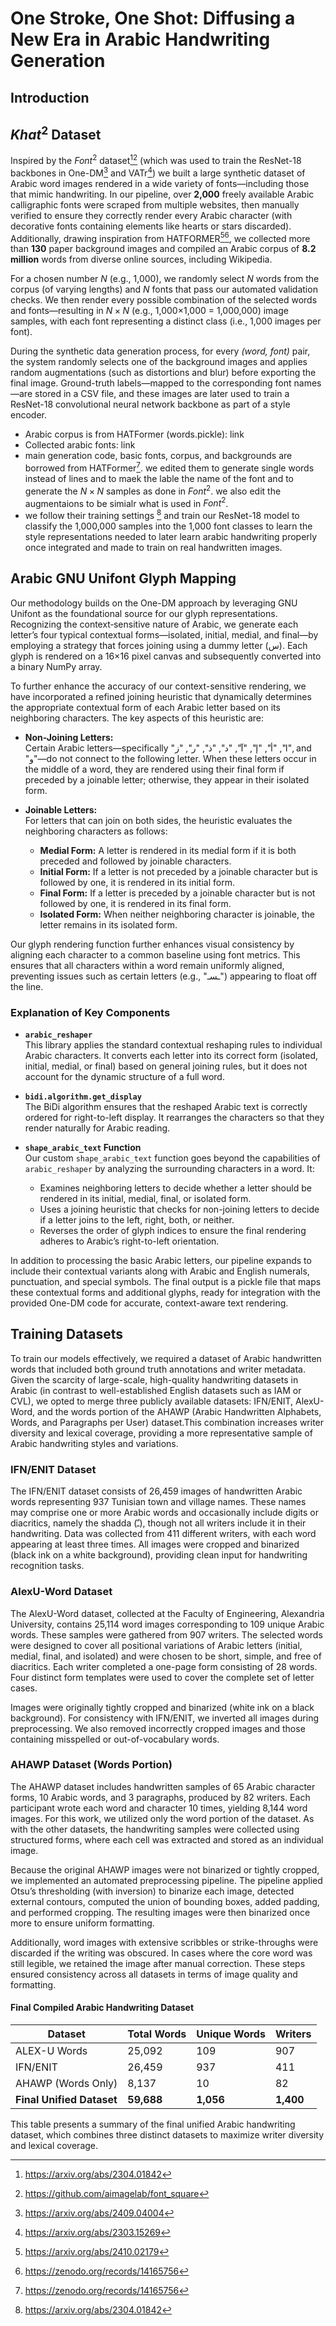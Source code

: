 # One Stroke, One Shot: Diffusing a New Era in Arabic Handwriting Generation

## Introduction

## $Khat^2$ Dataset
Inspired by the $Font^2$ dataset[^1][^2] (which was used to train the ResNet-18 backbones in One-DM[^3] and VATr[^4]) we built a large synthetic dataset of Arabic word images rendered in a wide variety of fonts—including those that mimic handwriting. In our pipeline, over **2,000** freely available Arabic calligraphic fonts were scraped from multiple websites, then manually verified to ensure they correctly render every Arabic character (with decorative fonts containing elements like hearts or stars discarded). Additionally, drawing inspiration from HATFORMER[^5][^6], we collected more than **130** paper background images and compiled an Arabic corpus of **8.2 million** words from diverse online sources, including Wikipedia.

For a chosen number *N* (e.g., 1,000), we randomly select *N* words from the corpus (of varying lengths) and *N* fonts that pass our automated validation checks. We then render every possible combination of the selected words and fonts—resulting in $N×N$ (e.g., 1,000×1,000 = 1,000,000) image samples, with each font representing a distinct class (i.e., 1,000 images per font).

During the synthetic data generation process, for every *(word, font)* pair, the system randomly selects one of the background images and applies random augmentations (such as distortions and blur) before exporting the final image. Ground-truth labels—mapped to the corresponding font names—are stored in a CSV file, and these images are later used to train a ResNet-18 convolutional neural network backbone as part of a style encoder.

- Arabic corpus is from HATFormer (words.pickle): link
- Collected arabic fonts: link
- main generation code, basic fonts, corpus, and backgrounds are borrowed from HATFormer[^6]. we edited them to generate single words instead of lines and to maek the lable the name of the font and to generate the $N×N$ samples as done in $Font^2$. we also edit the augmentaions to be simialr what is used in $Font^2$. 
- we follow their training settings [^1] and train our ResNet-18 model to classify the 1,000,000 samples into the 1,000 font classes to learn the style representations needed to later learn arabic handwriting properly once integrated and made to train on real handwritten images.

[^1]: https://arxiv.org/abs/2304.01842
[^2]: https://github.com/aimagelab/font_square
[^3]: https://arxiv.org/abs/2409.04004
[^4]: https://arxiv.org/abs/2303.15269
[^5]: https://arxiv.org/abs/2410.02179
[^6]: https://zenodo.org/records/14165756

## Arabic GNU Unifont Glyph Mapping

Our methodology builds on the One-DM approach by leveraging GNU Unifont as the foundational source for our glyph representations. Recognizing the context‐sensitive nature of Arabic, we generate each letter’s four typical contextual forms—isolated, initial, medial, and final—by employing a strategy that forces joining using a dummy letter (س). Each glyph is rendered on a 16×16 pixel canvas and subsequently converted into a binary NumPy array.

To further enhance the accuracy of our context-sensitive rendering, we have incorporated a refined joining heuristic that dynamically determines the appropriate contextual form of each Arabic letter based on its neighboring characters. The key aspects of this heuristic are:

- **Non-Joining Letters:**  
  Certain Arabic letters—specifically "ا", "أ", "إ", "آ", "د", "ذ", "ر", "ز", and "و"—do not connect to the following letter. When these letters occur in the middle of a word, they are rendered using their final form if preceded by a joinable letter; otherwise, they appear in their isolated form.

- **Joinable Letters:**  
  For letters that can join on both sides, the heuristic evaluates the neighboring characters as follows:
  - **Medial Form:** A letter is rendered in its medial form if it is both preceded and followed by joinable characters.
  - **Initial Form:** If a letter is not preceded by a joinable character but is followed by one, it is rendered in its initial form.
  - **Final Form:** If a letter is preceded by a joinable character but is not followed by one, it is rendered in its final form.
  - **Isolated Form:** When neither neighboring character is joinable, the letter remains in its isolated form.

Our glyph rendering function further enhances visual consistency by aligning each character to a common baseline using font metrics. This ensures that all characters within a word remain uniformly aligned, preventing issues such as certain letters (e.g., "ـسـ") appearing to float off the line.

### Explanation of Key Components

- **`arabic_reshaper`**  
  This library applies the standard contextual reshaping rules to individual Arabic characters. It converts each letter into its correct form (isolated, initial, medial, or final) based on general joining rules, but it does not account for the dynamic structure of a full word.

- **`bidi.algorithm.get_display`**  
  The BiDi algorithm ensures that the reshaped Arabic text is correctly ordered for right-to-left display. It rearranges the characters so that they render naturally for Arabic reading.

- **`shape_arabic_text` Function**  
  Our custom `shape_arabic_text` function goes beyond the capabilities of `arabic_reshaper` by analyzing the surrounding characters in a word. It:
  - Examines neighboring letters to decide whether a letter should be rendered in its initial, medial, final, or isolated form.
  - Uses a joining heuristic that checks for non-joining letters to decide if a letter joins to the left, right, both, or neither.
  - Reverses the order of glyph indices to ensure the final rendering adheres to Arabic’s right-to-left orientation.

In addition to processing the basic Arabic letters, our pipeline expands to include their contextual variants along with Arabic and English numerals, punctuation, and special symbols. The final output is a pickle file that maps these contextual forms and additional glyphs, ready for integration with the provided One-DM code for accurate, context-aware text rendering.


## Training Datasets
To train our models effectively, we required a dataset of Arabic handwritten words that included both ground truth annotations and writer metadata. Given the scarcity of large-scale, high-quality handwriting datasets in Arabic (in contrast to well-established English datasets such as IAM or CVL), we opted to merge three publicly available datasets: IFN/ENIT, AlexU-Word, and the words portion of the AHAWP (Arabic Handwritten Alphabets, Words, and Paragraphs per User) dataset.This combination increases writer diversity and lexical coverage, providing a more representative sample of Arabic handwriting styles and variations.

### IFN/ENIT Dataset

The IFN/ENIT dataset consists of 26,459 images of handwritten Arabic words representing 937 Tunisian town and village names. These names may comprise one or more Arabic words and occasionally include digits or diacritics, namely the shadda (ـّ), though not all writers include it in their handwriting. Data was collected from 411 different writers, with each word appearing at least three times. All images were cropped and binarized (black ink on a white background), providing clean input for handwriting recognition tasks.

### AlexU-Word Dataset

The AlexU-Word dataset, collected at the Faculty of Engineering, Alexandria University, contains 25,114 word images corresponding to 109 unique Arabic words. These samples were gathered from 907 writers. The selected words were designed to cover all positional variations of Arabic letters (initial, medial, final, and isolated) and were chosen to be short, simple, and free of diacritics. Each writer completed a one-page form consisting of 28 words. Four distinct form templates were used to cover the complete set of letter cases.

Images were originally tightly cropped and binarized (white ink on a black background). For consistency with IFN/ENIT, we inverted all images during preprocessing. We also removed incorrectly cropped images and those containing misspelled or out-of-vocabulary words.

### AHAWP Dataset (Words Portion)

The AHAWP dataset includes handwritten samples of 65 Arabic character forms, 10 Arabic words, and 3 paragraphs, produced by 82 writers. Each participant wrote each word and character 10 times, yielding 8,144 word images. For this work, we utilized only the word portion of the dataset. As with the other datasets, the handwriting samples were collected using structured forms, where each cell was extracted and stored as an individual image.

Because the original AHAWP images were not binarized or tightly cropped, we implemented an automated preprocessing pipeline. The pipeline applied Otsu’s thresholding (with inversion) to binarize each image, detected external contours, computed the union of bounding boxes, added padding, and performed cropping. The resulting images were then binarized once more to ensure uniform formatting.

Additionally, word images with extensive scribbles or strike-throughs were discarded if the writing was obscured. In cases where the core word was still legible, we retained the image after manual correction. These steps ensured consistency across all datasets in terms of image quality and formatting.

#### Final Compiled Arabic Handwriting Dataset

| Dataset                | Total Words | Unique Words | Writers |
|------------------------|------------|-------------|---------|
| ALEX-U Words           | 25,092     | 109         | 907     |
| IFN/ENIT               | 26,459     | 937         | 411     |
| AHAWP (Words Only)     | 8,137      | 10          | 82      |
| **Final Unified Dataset** | **59,688** | **1,056** | **1,400** |

This table presents a summary of the final unified Arabic handwriting dataset, which combines three distinct datasets to maximize writer diversity and lexical coverage.

